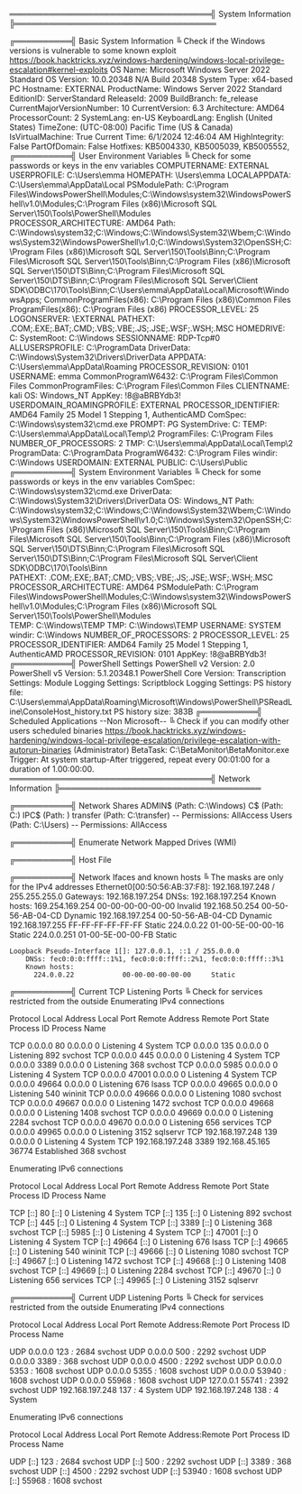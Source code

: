 ════════════════════════════════════╣ System Information ╠════════════════════════════════════

╔══════════╣ Basic System Information
╚ Check if the Windows versions is vulnerable to some known exploit https://book.hacktricks.xyz/windows-hardening/windows-local-privilege-escalation#kernel-exploits
    OS Name: Microsoft Windows Server 2022 Standard
    OS Version: 10.0.20348 N/A Build 20348
    System Type: x64-based PC
    Hostname: EXTERNAL
    ProductName: Windows Server 2022 Standard
    EditionID: ServerStandard
    ReleaseId: 2009
    BuildBranch: fe_release
    CurrentMajorVersionNumber: 10
    CurrentVersion: 6.3
    Architecture: AMD64
    ProcessorCount: 2
    SystemLang: en-US
    KeyboardLang: English (United States)
    TimeZone: (UTC-08:00) Pacific Time (US & Canada)
    IsVirtualMachine: True
    Current Time: 6/1/2024 12:46:04 AM
    HighIntegrity: False
    PartOfDomain: False
    Hotfixes: KB5004330, KB5005039, KB5005552,
╔══════════╣ User Environment Variables
╚ Check for some passwords or keys in the env variables
    COMPUTERNAME: EXTERNAL
    USERPROFILE: C:\Users\emma
    HOMEPATH: \Users\emma
    LOCALAPPDATA: C:\Users\emma\AppData\Local
    PSModulePath: C:\Program Files\WindowsPowerShell\Modules;C:\Windows\system32\WindowsPowerShell\v1.0\Modules;C:\Program Files (x86)\Microsoft SQL Server\150\Tools\PowerShell\Modules\
    PROCESSOR_ARCHITECTURE: AMD64
    Path: C:\Windows\system32;C:\Windows;C:\Windows\System32\Wbem;C:\Windows\System32\WindowsPowerShell\v1.0\;C:\Windows\System32\OpenSSH\;C:\Program Files (x86)\Microsoft SQL Server\150\Tools\Binn\;C:\Program Files\Microsoft SQL Server\150\Tools\Binn\;C:\Program Files (x86)\Microsoft SQL Server\150\DTS\Binn\;C:\Program Files\Microsoft SQL Server\150\DTS\Binn\;C:\Program Files\Microsoft SQL Server\Client SDK\ODBC\170\Tools\Binn\;C:\Users\emma\AppData\Local\Microsoft\WindowsApps;
    CommonProgramFiles(x86): C:\Program Files (x86)\Common Files
    ProgramFiles(x86): C:\Program Files (x86)
    PROCESSOR_LEVEL: 25
    LOGONSERVER: \\EXTERNAL
    PATHEXT: .COM;.EXE;.BAT;.CMD;.VBS;.VBE;.JS;.JSE;.WSF;.WSH;.MSC
    HOMEDRIVE: C:
    SystemRoot: C:\Windows
    SESSIONNAME: RDP-Tcp#0
    ALLUSERSPROFILE: C:\ProgramData
    DriverData: C:\Windows\System32\Drivers\DriverData
    APPDATA: C:\Users\emma\AppData\Roaming
    PROCESSOR_REVISION: 0101
    USERNAME: emma
    CommonProgramW6432: C:\Program Files\Common Files
    CommonProgramFiles: C:\Program Files\Common Files
    CLIENTNAME: kali
    OS: Windows_NT
    AppKey: !8@aBRBYdb3!
    USERDOMAIN_ROAMINGPROFILE: EXTERNAL
    PROCESSOR_IDENTIFIER: AMD64 Family 25 Model 1 Stepping 1, AuthenticAMD
    ComSpec: C:\Windows\system32\cmd.exe
    PROMPT: $P$G
    SystemDrive: C:
    TEMP: C:\Users\emma\AppData\Local\Temp\2
    ProgramFiles: C:\Program Files
    NUMBER_OF_PROCESSORS: 2
    TMP: C:\Users\emma\AppData\Local\Temp\2
    ProgramData: C:\ProgramData
    ProgramW6432: C:\Program Files
    windir: C:\Windows
    USERDOMAIN: EXTERNAL
    PUBLIC: C:\Users\Public
╔══════════╣ System Environment Variables
╚ Check for some passwords or keys in the env variables
    ComSpec: C:\Windows\system32\cmd.exe
    DriverData: C:\Windows\System32\Drivers\DriverData
    OS: Windows_NT
    Path: C:\Windows\system32;C:\Windows;C:\Windows\System32\Wbem;C:\Windows\System32\WindowsPowerShell\v1.0\;C:\Windows\System32\OpenSSH\;C:\Program Files (x86)\Microsoft SQL Server\150\Tools\Binn\;C:\Program Files\Microsoft SQL Server\150\Tools\Binn\;C:\Program Files (x86)\Microsoft SQL Server\150\DTS\Binn\;C:\Program Files\Microsoft SQL Server\150\DTS\Binn\;C:\Program Files\Microsoft SQL Server\Client SDK\ODBC\170\Tools\Binn\
    PATHEXT: .COM;.EXE;.BAT;.CMD;.VBS;.VBE;.JS;.JSE;.WSF;.WSH;.MSC
    PROCESSOR_ARCHITECTURE: AMD64
    PSModulePath: C:\Program Files\WindowsPowerShell\Modules;C:\Windows\system32\WindowsPowerShell\v1.0\Modules;C:\Program Files (x86)\Microsoft SQL Server\150\Tools\PowerShell\Modules\
    TEMP: C:\Windows\TEMP
    TMP: C:\Windows\TEMP
    USERNAME: SYSTEM
    windir: C:\Windows
    NUMBER_OF_PROCESSORS: 2
    PROCESSOR_LEVEL: 25
    PROCESSOR_IDENTIFIER: AMD64 Family 25 Model 1 Stepping 1, AuthenticAMD
    PROCESSOR_REVISION: 0101
    AppKey: !8@aBRBYdb3!
╔══════════╣ PowerShell Settings
    PowerShell v2 Version: 2.0
    PowerShell v5 Version: 5.1.20348.1
    PowerShell Core Version:
    Transcription Settings:
    Module Logging Settings:
    Scriptblock Logging Settings:
    PS history file: C:\Users\emma\AppData\Roaming\Microsoft\Windows\PowerShell\PSReadLine\ConsoleHost_history.txt
    PS history size: 383B
╔══════════╣ Scheduled Applications --Non Microsoft--
╚ Check if you can modify other users scheduled binaries https://book.hacktricks.xyz/windows-hardening/windows-local-privilege-escalation/privilege-escalation-with-autorun-binaries
    (Administrator) BetaTask: C:\BetaMonitor\BetaMonitor.exe
    Trigger: At system startup-After triggered, repeat every 00:01:00 for a duration of 1.00:00:00.
════════════════════════════════════╣ Network Information ╠════════════════════════════════════

╔══════════╣ Network Shares
    ADMIN$ (Path: C:\Windows)
    C$ (Path: C:\)
    IPC$ (Path: )
    transfer (Path: C:\transfer) -- Permissions: AllAccess
    Users (Path: C:\Users) -- Permissions: AllAccess

╔══════════╣ Enumerate Network Mapped Drives (WMI)

╔══════════╣ Host File

╔══════════╣ Network Ifaces and known hosts
╚ The masks are only for the IPv4 addresses
    Ethernet0[00:50:56:AB:37:F8]: 192.168.197.248 / 255.255.255.0
        Gateways: 192.168.197.254
        DNSs: 192.168.197.254
        Known hosts:
          169.254.169.254       00-00-00-00-00-00     Invalid
          192.168.50.254        00-50-56-AB-04-CD     Dynamic
          192.168.197.254       00-50-56-AB-04-CD     Dynamic
          192.168.197.255       FF-FF-FF-FF-FF-FF     Static
          224.0.0.22            01-00-5E-00-00-16     Static
          224.0.0.251           01-00-5E-00-00-FB     Static

    Loopback Pseudo-Interface 1[]: 127.0.0.1, ::1 / 255.0.0.0
        DNSs: fec0:0:0:ffff::1%1, fec0:0:0:ffff::2%1, fec0:0:0:ffff::3%1
        Known hosts:
          224.0.0.22            00-00-00-00-00-00     Static


╔══════════╣ Current TCP Listening Ports
╚ Check for services restricted from the outside
  Enumerating IPv4 connections

  Protocol   Local Address         Local Port    Remote Address        Remote Port     State             Process ID      Process Name

  TCP        0.0.0.0               80            0.0.0.0               0               Listening         4               System
  TCP        0.0.0.0               135           0.0.0.0               0               Listening         892             svchost
  TCP        0.0.0.0               445           0.0.0.0               0               Listening         4               System
  TCP        0.0.0.0               3389          0.0.0.0               0               Listening         368             svchost
  TCP        0.0.0.0               5985          0.0.0.0               0               Listening         4               System
  TCP        0.0.0.0               47001         0.0.0.0               0               Listening         4               System
  TCP        0.0.0.0               49664         0.0.0.0               0               Listening         676             lsass
  TCP        0.0.0.0               49665         0.0.0.0               0               Listening         540             wininit
  TCP        0.0.0.0               49666         0.0.0.0               0               Listening         1080            svchost
  TCP        0.0.0.0               49667         0.0.0.0               0               Listening         1472            svchost
  TCP        0.0.0.0               49668         0.0.0.0               0               Listening         1408            svchost
  TCP        0.0.0.0               49669         0.0.0.0               0               Listening         2284            svchost
  TCP        0.0.0.0               49670         0.0.0.0               0               Listening         656             services
  TCP        0.0.0.0               49965         0.0.0.0               0               Listening         3152            sqlservr
  TCP        192.168.197.248       139           0.0.0.0               0               Listening         4               System
  TCP        192.168.197.248       3389          192.168.45.165        36774           Established       368             svchost

  Enumerating IPv6 connections

  Protocol   Local Address                               Local Port    Remote Address                              Remote Port     State             Process ID      Process Name

  TCP        [::]                                        80            [::]                                        0               Listening         4               System
  TCP        [::]                                        135           [::]                                        0               Listening         892             svchost
  TCP        [::]                                        445           [::]                                        0               Listening         4               System
  TCP        [::]                                        3389          [::]                                        0               Listening         368             svchost
  TCP        [::]                                        5985          [::]                                        0               Listening         4               System
  TCP        [::]                                        47001         [::]                                        0               Listening         4               System
  TCP        [::]                                        49664         [::]                                        0               Listening         676             lsass
  TCP        [::]                                        49665         [::]                                        0               Listening         540             wininit
  TCP        [::]                                        49666         [::]                                        0               Listening         1080            svchost
  TCP        [::]                                        49667         [::]                                        0               Listening         1472            svchost
  TCP        [::]                                        49668         [::]                                        0               Listening         1408            svchost
  TCP        [::]                                        49669         [::]                                        0               Listening         2284            svchost
  TCP        [::]                                        49670         [::]                                        0               Listening         656             services
  TCP        [::]                                        49965         [::]                                        0               Listening         3152            sqlservr

╔══════════╣ Current UDP Listening Ports
╚ Check for services restricted from the outside
  Enumerating IPv4 connections

  Protocol   Local Address         Local Port    Remote Address:Remote Port     Process ID        Process Name

  UDP        0.0.0.0               123           *:*                            2684              svchost
  UDP        0.0.0.0               500           *:*                            2292              svchost
  UDP        0.0.0.0               3389          *:*                            368               svchost
  UDP        0.0.0.0               4500          *:*                            2292              svchost
  UDP        0.0.0.0               5353          *:*                            1608              svchost
  UDP        0.0.0.0               5355          *:*                            1608              svchost
  UDP        0.0.0.0               53940         *:*                            1608              svchost
  UDP        0.0.0.0               55968         *:*                            1608              svchost
  UDP        127.0.0.1             55741         *:*                            2392              svchost
  UDP        192.168.197.248       137           *:*                            4                 System
  UDP        192.168.197.248       138           *:*                            4                 System

  Enumerating IPv6 connections

  Protocol   Local Address                               Local Port    Remote Address:Remote Port     Process ID        Process Name

  UDP        [::]                                        123           *:*                            2684              svchost
  UDP        [::]                                        500           *:*                            2292              svchost
  UDP        [::]                                        3389          *:*                            368               svchost
  UDP        [::]                                        4500          *:*                            2292              svchost
  UDP        [::]                                        53940         *:*                            1608              svchost
  UDP        [::]                                        55968         *:*                            1608              svchost

  




